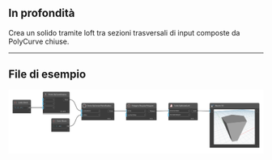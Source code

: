 ## In profondità
Crea un solido tramite loft tra sezioni trasversali di input composte da PolyCurve chiuse.
___
## File di esempio

![Solid.ByRuledLoft](./Autodesk.DesignScript.Geometry.Solid.ByRuledLoft_img.png)
